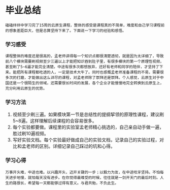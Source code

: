 # **毕业总结**


    磕磕绊绊中学习完了15周的云原生课程，整体的感受是课程真的不简单，难度和自己学习课程前的想象差距巨大，但是总算坚持下来了。下面说一下学习的经验和感悟。


### 学习感受

    课程整体的难度还是很高的，孟老师讲得每一个知识点都很清楚透彻，就是因为太详细了，导致前八个模块需要刷视频至少三遍以上才能把知识吞到肚子里，有很多模块的第一个原理性视频，甚至刷了5~6遍才能完全清楚。中途有很多次都想放弃，还好有老师和同学的陪伴，才坚持了下来。能把所有课程都吃透的人，一定是技术大牛了。同时也感慨孟老师准备课程的不易，需要很多次的打磨，才能做出这么详尽的课程，对孟老师除了崇拜还是崇拜。个人感觉，云原生对于中国还是一个很陌生的领域，还需要很长时间的发展，各个企业才能慢慢地完全转换到云原生上，充分利用云原生的优势。


### 学习方法

1. 视频至少刷三遍。如果模块第一节是总结性的提纲挈领的原理性课程，建议刷5~8遍。这样理解后续课程的会容易很多。
2. 每个实验都要做。课程里的实验室孟老师精心挑选的，自己亲自动手做一遍，胜过刷10遍视频。
3. 写好实验文档。每个实验最好做成自己的实验文档，记录自己的实验过程，对比和孟老师的区别。详细记录自己踩过的坑和心得。


### 学习心得

    万事开头难，中途也难。以兴趣开头，迈开关键的一步；以毅力为友，在中途咬牙坚持。不怕每天进步地慢，就怕每天没有进步。在你觉得最难受的时候，往往就是一剑开天门的最后时刻。人生的路很长，希望每一天都能够过得有意义。与君共勉，不负此生。
